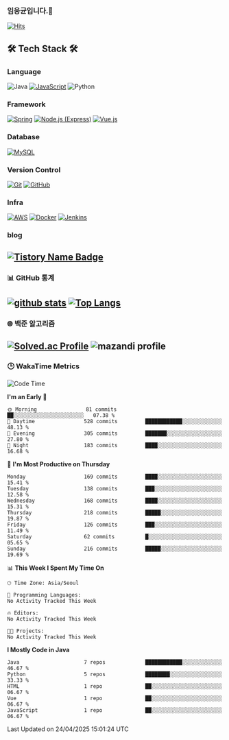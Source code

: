 <!--
**cornsilk-tea/cornsilk-tea** is a ✨ _special_ ✨ repository because its `README.md` (this file) appears on your GitHub profile.

Here are some ideas to get you started:

- 🔭 I’m currently working on ...
- 🌱 I’m currently learning ...
- 👯 I’m looking to collaborate on ...
- 🤔 I’m looking for help with ...
- 💬 Ask me about ...
- 📫 How to reach me: ...
- 😄 Pronouns: ...
- ⚡ Fun fact: ...
-->
### 임웅균입니다.👋
[![Hits](https://hits.seeyoufarm.com/api/count/incr/badge.svg?url=https%3A%2F%2Fgithub.com%2Fcornsilk-tea)](https://hits.seeyoufarm.com)




<!-- 내가 사용하는 기술스택 소개 -->
## 🛠 Tech Stack 🛠
### Language
![Java](https://img.shields.io/badge/Java-007396.svg?&style=for-the-badge&logo=Java&logoColor=white)
[![JavaScript](https://img.shields.io/badge/JavaScript-F7DF1E.svg?&style=for-the-badge&logo=JavaScript&logoColor=black)](https://developer.mozilla.org/en-US/docs/Web/JavaScript)
![Python](https://img.shields.io/badge/Python-3776AB.svg?&style=for-the-badge&logo=Python&logoColor=white)


### Framework
[![Spring](https://img.shields.io/badge/Spring-6DB33F.svg?&style=for-the-badge&logo=Spring&logoColor=white)](https://spring.io)
[![Node.js (Express)](https://img.shields.io/badge/Node.js-Express-339933.svg?&style=for-the-badge&logo=Node.js&logoColor=white)](https://nodejs.org)
[![Vue.js](https://img.shields.io/badge/Vue.js-4FC08D.svg?&style=for-the-badge&logo=Vue.js&logoColor=white)](https://vuejs.org)

### Database
[![MySQL](https://img.shields.io/badge/MySQL-4479A1.svg?&style=for-the-badge&logo=MySQL&logoColor=white)](https://www.mysql.com)

### Version Control
[![Git](https://img.shields.io/badge/Git-F05032.svg?&style=for-the-badge&logo=Git&logoColor=white)](https://git-scm.com)
[![GitHub](https://img.shields.io/badge/GitHub-181717.svg?&style=for-the-badge&logo=GitHub&logoColor=white)](https://github.com)

### Infra
[![AWS](https://img.shields.io/badge/AWS-232F3E.svg?&style=for-the-badge&logo=Amazon-AWS&logoColor=white)](https://aws.amazon.com)
[![Docker](https://img.shields.io/badge/Docker-2496ED.svg?&style=for-the-badge&logo=Docker&logoColor=white)](https://www.docker.com)
[![Jenkins](https://img.shields.io/badge/Jenkins-D24939.svg?&style=for-the-badge&logo=Jenkins&logoColor=white)](https://www.jenkins.io)

### blog
[![Tistory Name Badge](https://tistory-readme-stats.vercel.app/api/badge?name=cornsilk-tea)](https://cornsilk-tea.tistory.com/)
---
### 📊 GitHub 통계
[![github stats](https://github-readme-stats.vercel.app/api?username=cornsilk-tea&show_icons=false&hide_border=false&rank_icon=github&include_all_commits=true)](https://github.com/cornsilk-tea)
[![Top Langs](https://github-readme-stats.vercel.app/api/top-langs/?username=cornsilk-tea&layout=compact)](https://github.com/cornsilk-tea)
---
### 🌐 백준 알고리즘
[![Solved.ac Profile](http://mazassumnida.wtf/api/v2/generate_badge?boj=dladndrbs)](https://solved.ac/dladndrbs/)
![mazandi profile](http://mazandi.herokuapp.com/api?handle=dladndrbs&theme=worm)
---
### 🕒 WakaTime Metrics
<!--START_SECTION:waka-->
![Code Time](http://img.shields.io/badge/Code%20Time-353%20hrs%208%20mins-blue)

**I'm an Early 🐤** 

```text
🌞 Morning                81 commits          ██░░░░░░░░░░░░░░░░░░░░░░░   07.38 % 
🌆 Daytime                528 commits         ████████████░░░░░░░░░░░░░   48.13 % 
🌃 Evening                305 commits         ███████░░░░░░░░░░░░░░░░░░   27.80 % 
🌙 Night                  183 commits         ████░░░░░░░░░░░░░░░░░░░░░   16.68 % 
```
📅 **I'm Most Productive on Thursday** 

```text
Monday                   169 commits         ████░░░░░░░░░░░░░░░░░░░░░   15.41 % 
Tuesday                  138 commits         ███░░░░░░░░░░░░░░░░░░░░░░   12.58 % 
Wednesday                168 commits         ████░░░░░░░░░░░░░░░░░░░░░   15.31 % 
Thursday                 218 commits         █████░░░░░░░░░░░░░░░░░░░░   19.87 % 
Friday                   126 commits         ███░░░░░░░░░░░░░░░░░░░░░░   11.49 % 
Saturday                 62 commits          █░░░░░░░░░░░░░░░░░░░░░░░░   05.65 % 
Sunday                   216 commits         █████░░░░░░░░░░░░░░░░░░░░   19.69 % 
```


📊 **This Week I Spent My Time On** 

```text
🕑︎ Time Zone: Asia/Seoul

💬 Programming Languages: 
No Activity Tracked This Week

🔥 Editors: 
No Activity Tracked This Week

🐱‍💻 Projects: 
No Activity Tracked This Week
```

**I Mostly Code in Java** 

```text
Java                     7 repos             ████████████░░░░░░░░░░░░░   46.67 % 
Python                   5 repos             ████████░░░░░░░░░░░░░░░░░   33.33 % 
HTML                     1 repo              ██░░░░░░░░░░░░░░░░░░░░░░░   06.67 % 
Vue                      1 repo              ██░░░░░░░░░░░░░░░░░░░░░░░   06.67 % 
JavaScript               1 repo              ██░░░░░░░░░░░░░░░░░░░░░░░   06.67 % 
```




 Last Updated on 24/04/2025 15:01:24 UTC
<!--END_SECTION:waka-->
